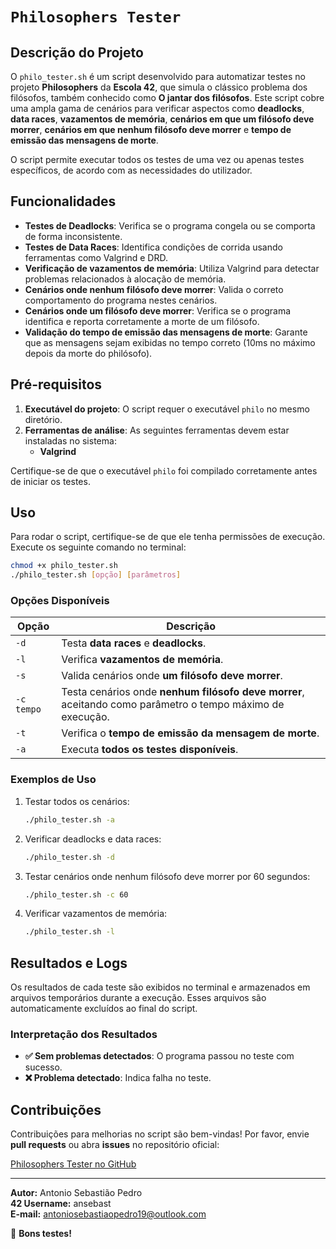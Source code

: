 # `Philosophers Tester`

## Descrição do Projeto

O `philo_tester.sh` é um script desenvolvido para automatizar testes no projeto **Philosophers** da **Escola 42**, que simula o clássico problema dos filósofos, também conhecido como **O jantar dos filósofos**. Este script cobre uma ampla gama de cenários para verificar aspectos como **deadlocks**, **data races**, **vazamentos de memória**, **cenários em que um filósofo deve morrer**, **cenários em que nenhum filósofo deve morrer** e **tempo de emissão das mensagens de morte**.

O script permite executar todos os testes de uma vez ou apenas testes específicos, de acordo com as necessidades do utilizador.

## Funcionalidades

- **Testes de Deadlocks**: Verifica se o programa congela ou se comporta de forma inconsistente.
- **Testes de Data Races**: Identifica condições de corrida usando ferramentas como Valgrind e DRD.
- **Verificação de vazamentos de memória**: Utiliza Valgrind para detectar problemas relacionados à alocação de memória.
- **Cenários onde nenhum filósofo deve morrer**: Valida o correto comportamento do programa nestes cenários.
- **Cenários onde um filósofo deve morrer**: Verifica se o programa identifica e reporta corretamente a morte de um filósofo.
- **Validação do tempo de emissão das mensagens de morte**: Garante que as mensagens sejam exibidas no tempo correto (10ms no máximo depois da morte do philósofo).

## Pré-requisitos

1. **Executável do projeto**: O script requer o executável `philo` no mesmo diretório.
2. **Ferramentas de análise**: As seguintes ferramentas devem estar instaladas no sistema:
   - **Valgrind**

Certifique-se de que o executável `philo` foi compilado corretamente antes de iniciar os testes.

## Uso

Para rodar o script, certifique-se de que ele tenha permissões de execução. Execute os seguinte comando no terminal:

```bash
chmod +x philo_tester.sh
./philo_tester.sh [opção] [parâmetros]
```

### Opções Disponíveis

| Opção          | Descrição                                                                                  		     |
|----------------|-----------------------------------------------------------------------------------------------------------|
| `-d`           | Testa **data races** e **deadlocks**.                                                    		     |
| `-l`           | Verifica **vazamentos de memória**.                                                      		     |
| `-s`           | Valida cenários onde **um filósofo deve morrer**.                                        		     |
| `-c tempo`     | Testa cenários onde **nenhum filósofo deve morrer**, aceitando como parâmetro o tempo máximo de execução. |
| `-t`           | Verifica o **tempo de emissão da mensagem de morte**.                                    		     |
| `-a`           | Executa **todos os testes disponíveis**.                                                		     |

### Exemplos de Uso

1. Testar todos os cenários:
   ```bash
   ./philo_tester.sh -a
   ```

2. Verificar deadlocks e data races:
   ```bash
   ./philo_tester.sh -d
   ```

3. Testar cenários onde nenhum filósofo deve morrer por 60 segundos:
   ```bash
   ./philo_tester.sh -c 60
   ```

4. Verificar vazamentos de memória:
   ```bash
   ./philo_tester.sh -l
   ```

## Resultados e Logs

Os resultados de cada teste são exibidos no terminal e armazenados em arquivos temporários durante a execução. Esses arquivos são automaticamente excluídos ao final do script.

### Interpretação dos Resultados

- **✅ Sem problemas detectados**: O programa passou no teste com sucesso.
- **❌ Problema detectado**: Indica falha no teste.

## Contribuições

Contribuições para melhorias no script são bem-vindas! Por favor, envie **pull requests** ou abra **issues** no repositório oficial:

[Philosophers Tester no GitHub](https://github.com/AntonioSebastiaoPedro/philosophers_tester)

---

**Autor:** Antonio Sebastião Pedro <br>
**42 Username:** ansebast <br>
**E-mail:** antoniosebastiaopedro19@outlook.com

🚀 **Bons testes!**